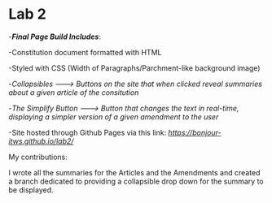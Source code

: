 # Lab 2

-***Final Page Build Includes***:
   
   -Constitution document formatted with HTML
   
   -Styled with CSS (Width of Paragraphs/Parchment-like background image)
   
   -*Collapsibles* *---> Buttons on the site that when clicked reveal summaries about a given article of the consitution*
   
   -*The Simplify Button* *---> Button that changes the text in real-time, displaying a simpler version of a given amendment to the user*
   
   -Site hosted through Github Pages via this link: *https://bonjour-itws.github.io/lab2/*
   
   
   
   
  My contributions:
  
 I wrote all the summaries for the Articles and the Amendments and created a branch dedicated to providing a collapsible drop down for the summary to be displayed. 
